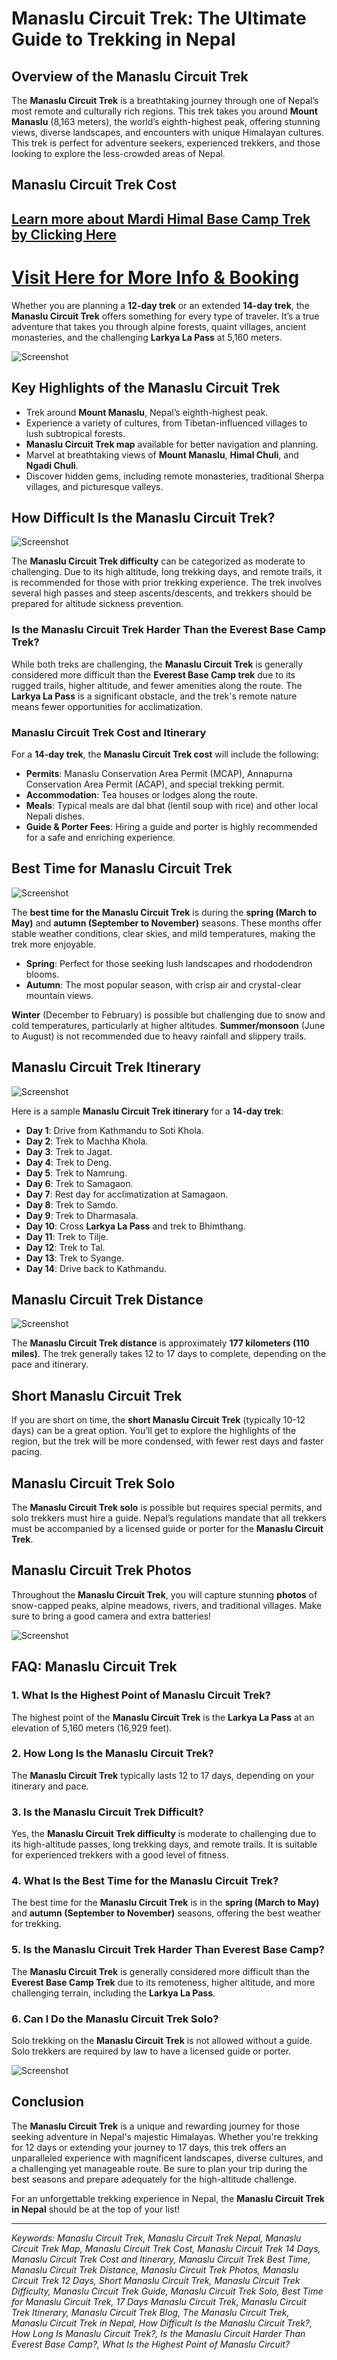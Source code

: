# Manaslu Circuit Trek: The Ultimate Guide to Trekking in Nepal

## Overview of the Manaslu Circuit Trek

The **Manaslu Circuit Trek** is a breathtaking journey through one of Nepal’s most remote and culturally rich regions. This trek takes you around **Mount Manaslu** (8,163 meters), the world’s eighth-highest peak, offering stunning views, diverse landscapes, and encounters with unique Himalayan cultures. This trek is perfect for adventure seekers, experienced trekkers, and those looking to explore the less-crowded areas of Nepal.

## Manaslu Circuit Trek Cost
## [Learn more about Mardi Himal Base Camp Trek by Clicking Here](https://nepaladventuretrail.com/tour/manaslu-circuit-trek/) 
# [Visit Here for More Info & Booking](https://nepaladventuretrail.com/tour/manaslu-circuit-trek/) 

Whether you are planning a **12-day trek** or an extended **14-day trek**, the **Manaslu Circuit Trek** offers something for every type of traveler. It’s a true adventure that takes you through alpine forests, quaint villages, ancient monasteries, and the challenging **Larkya La Pass** at 5,160 meters.

![Screenshot](https://nepaladventuretrail.com/wp-content/uploads/2024/11/manaslu-circuit-trek-nepa-adventure-trail.webp)

## Key Highlights of the Manaslu Circuit Trek

- Trek around **Mount Manaslu**, Nepal’s eighth-highest peak.
- Experience a variety of cultures, from Tibetan-influenced villages to lush subtropical forests.
- **Manaslu Circuit Trek map** available for better navigation and planning.
- Marvel at breathtaking views of **Mount Manaslu**, **Himal Chuli**, and **Ngadi Chuli**.
- Discover hidden gems, including remote monasteries, traditional Sherpa villages, and picturesque valleys.

## How Difficult Is the Manaslu Circuit Trek?

![Screenshot](https://nepaladventuretrail.com/wp-content/uploads/2024/11/Annapurna-I-nepal-Adventure-trail-scaled.webp)

The **Manaslu Circuit Trek difficulty** can be categorized as moderate to challenging. Due to its high altitude, long trekking days, and remote trails, it is recommended for those with prior trekking experience. The trek involves several high passes and steep ascents/descents, and trekkers should be prepared for altitude sickness prevention.

### Is the Manaslu Circuit Trek Harder Than the Everest Base Camp Trek?

While both treks are challenging, the **Manaslu Circuit Trek** is generally considered more difficult than the **Everest Base Camp trek** due to its rugged trails, higher altitude, and fewer amenities along the route. The **Larkya La Pass** is a significant obstacle, and the trek's remote nature means fewer opportunities for acclimatization.


### Manaslu Circuit Trek Cost and Itinerary

For a **14-day trek**, the **Manaslu Circuit Trek cost** will include the following:

- **Permits**: Manaslu Conservation Area Permit (MCAP), Annapurna Conservation Area Permit (ACAP), and special trekking permit.
- **Accommodation**: Tea houses or lodges along the route.
- **Meals**: Typical meals are dal bhat (lentil soup with rice) and other local Nepali dishes.
- **Guide & Porter Fees**: Hiring a guide and porter is highly recommended for a safe and enriching experience.

## Best Time for Manaslu Circuit Trek
![Screenshot](https://nepaladventuretrail.com/wp-content/uploads/2024/11/Manasalu.png)


The **best time for the Manaslu Circuit Trek** is during the **spring (March to May)** and **autumn (September to November)** seasons. These months offer stable weather conditions, clear skies, and mild temperatures, making the trek more enjoyable.

- **Spring**: Perfect for those seeking lush landscapes and rhododendron blooms.
- **Autumn**: The most popular season, with crisp air and crystal-clear mountain views.

**Winter** (December to February) is possible but challenging due to snow and cold temperatures, particularly at higher altitudes. **Summer/monsoon** (June to August) is not recommended due to heavy rainfall and slippery trails.

## Manaslu Circuit Trek Itinerary
![Screenshot](https://nepaladventuretrail.com/wp-content/uploads/2024/11/manaslu-circuit-trek-nepa-adventure-trail.webp)


Here is a sample **Manaslu Circuit Trek itinerary** for a **14-day trek**:

- **Day 1**: Drive from Kathmandu to Soti Khola.
- **Day 2**: Trek to Machha Khola.
- **Day 3**: Trek to Jagat.
- **Day 4**: Trek to Deng.
- **Day 5**: Trek to Namrung.
- **Day 6**: Trek to Samagaon.
- **Day 7**: Rest day for acclimatization at Samagaon.
- **Day 8**: Trek to Samdo.
- **Day 9**: Trek to Dharmasala.
- **Day 10**: Cross **Larkya La Pass** and trek to Bhimthang.
- **Day 11**: Trek to Tilje.
- **Day 12**: Trek to Tal.
- **Day 13**: Trek to Syange.
- **Day 14**: Drive back to Kathmandu.

## Manaslu Circuit Trek Distance
![Screenshot](https://nepaladventuretrail.com/wp-content/uploads/2024/11/Annapurna-Nepal-Adventure-Trail-scaled.webp)

The **Manaslu Circuit Trek distance** is approximately **177 kilometers (110 miles)**. The trek generally takes 12 to 17 days to complete, depending on the pace and itinerary.

## Short Manaslu Circuit Trek

If you are short on time, the **short Manaslu Circuit Trek** (typically 10-12 days) can be a great option. You’ll get to explore the highlights of the region, but the trek will be more condensed, with fewer rest days and faster pacing.

## Manaslu Circuit Trek Solo

The **Manaslu Circuit Trek solo** is possible but requires special permits, and solo trekkers must hire a guide. Nepal’s regulations mandate that all trekkers must be accompanied by a licensed guide or porter for the **Manaslu Circuit Trek**.

## Manaslu Circuit Trek Photos

Throughout the **Manaslu Circuit Trek**, you will capture stunning **photos** of snow-capped peaks, alpine meadows, rivers, and traditional villages. Make sure to bring a good camera and extra batteries!

![Screenshot](https://nepaladventuretrail.com/wp-content/uploads/2024/11/Annapurna-Nepal-Adventure-Trail-scaled.webp)


## FAQ: Manaslu Circuit Trek

### 1. **What Is the Highest Point of Manaslu Circuit Trek?**
The highest point of the **Manaslu Circuit Trek** is the **Larkya La Pass** at an elevation of 5,160 meters (16,929 feet).

### 2. **How Long Is the Manaslu Circuit Trek?**
The **Manaslu Circuit Trek** typically lasts 12 to 17 days, depending on your itinerary and pace.

### 3. **Is the Manaslu Circuit Trek Difficult?**
Yes, the **Manaslu Circuit Trek difficulty** is moderate to challenging due to its high-altitude passes, long trekking days, and remote trails. It is suitable for experienced trekkers with a good level of fitness.

### 4. **What Is the Best Time for the Manaslu Circuit Trek?**
The best time for the **Manaslu Circuit Trek** is in the **spring (March to May)** and **autumn (September to November)** seasons, offering the best weather for trekking.

### 5. **Is the Manaslu Circuit Trek Harder Than Everest Base Camp?**
The **Manaslu Circuit Trek** is generally considered more difficult than the **Everest Base Camp Trek** due to its remoteness, higher altitude, and more challenging terrain, including the **Larkya La Pass**.

### 6. **Can I Do the Manaslu Circuit Trek Solo?**
Solo trekking on the **Manaslu Circuit Trek** is not allowed without a guide. Solo trekkers are required by law to have a licensed guide or porter.

![Screenshot](https://nepaladventuretrail.com/wp-content/uploads/2024/12/Langtang-valley-trek-nepal-adventure-trail-1-scaled.webp)

## Conclusion

The **Manaslu Circuit Trek** is a unique and rewarding journey for those seeking adventure in Nepal's majestic Himalayas. Whether you're trekking for 12 days or extending your journey to 17 days, this trek offers an unparalleled experience with magnificent landscapes, diverse cultures, and a challenging yet manageable route. Be sure to plan your trip during the best seasons and prepare adequately for the high-altitude challenge.

For an unforgettable trekking experience in Nepal, the **Manaslu Circuit Trek in Nepal** should be at the top of your list!

---

*Keywords: Manaslu Circuit Trek, Manaslu Circuit Trek Nepal, Manaslu Circuit Trek Map, Manaslu Circuit Trek Cost, Manaslu Circuit Trek 14 Days, Manaslu Circuit Trek Cost and Itinerary, Manaslu Circuit Trek Best Time, Manaslu Circuit Trek Distance, Manaslu Circuit Trek Photos, Manaslu Circuit Trek 12 Days, Short Manaslu Circuit Trek, Manaslu Circuit Trek Difficulty, Manaslu Circuit Trek Guide, Manaslu Circuit Trek Solo, Best Time for Manaslu Circuit Trek, 17 Days Manaslu Circuit Trek, Manaslu Circuit Trek Itinerary, Manaslu Circuit Trek Blog, The Manaslu Circuit Trek, Manaslu Circuit Trek in Nepal, How Difficult Is the Manaslu Circuit Trek?, How Long Is Manaslu Circuit Trek?, Is the Manaslu Circuit Harder Than Everest Base Camp?, What Is the Highest Point of Manaslu Circuit?*
